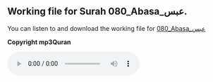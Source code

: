 
## Working file for Surah 080_Abasa_عبس.

You can listen to and download the working file for [080_Abasa_عبس](https://server9.mp3quran.net/huthifi_qalon/080.mp3)

**Copyright mp3Quran**

<audio controls src="https://server9.mp3quran.net/huthifi_qalon/080.mp3"></audio>
